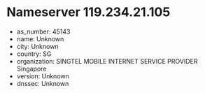 # Nameserver 119.234.21.105

* as_number: 45143
* name: Unknown
* city: Unknown
* country: SG
* organization: SINGTEL MOBILE INTERNET SERVICE PROVIDER Singapore
* version: Unknown
* dnssec: Unknown
